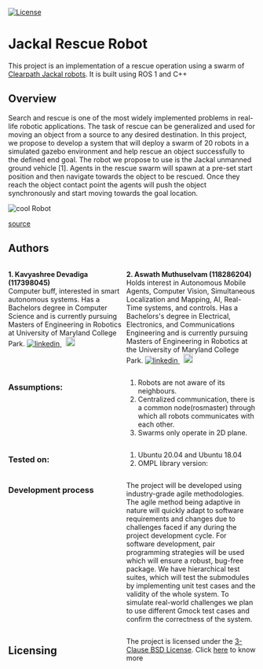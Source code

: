 [![License](https://img.shields.io/badge/License-BSD%203--Clause-blue.svg)](https://opensource.org/licenses/BSD-3-Clause)

# Jackal Rescue Robot

This project is an implementation of a rescue operation using a swarm of [Clearpath Jackal robots](https://clearpathrobotics.com/jackal-small-unmanned-ground-vehicle/).
It is built using ROS 1 and C++

## 

## Overview
Search and rescue is one of the most widely implemented problems in real-life robotic applications. The task of rescue can be generalized and used for moving an object from a source to any desired destination. In this project, we propose to develop a system that will deploy a swarm of 20 robots in a simulated gazebo environment and help rescue an object successfully to the defined end goal. The robot we propose to use is the Jackal unmanned ground vehicle [1]. Agents in the rescue swarm will spawn at a pre-set start position and then navigate towards the object to be rescued. Once they reach the object contact point the agents will push the object synchronously and start moving towards the goal location.

<span align="centre">
<img src="https://clearpathrobotics.com/wp-content/uploads/2015/06/front.jpg" alt="cool Robot"></img>

[source](https://clearpathrobotics.com/wp-content/uploads/2015/06/front.jpg)</span>

## Authors
<div style="display:grid;grid-template-columns:auto auto">
<div>
   <p> <b>1. Kavyashree Devadiga (117398045)</b> </br>Computer buff, interested in smart autonomous systems. Has a Bachelors degree in Computer Science and is currently pursuing Masters of Engineering in Robotics at University of Maryland College Park.
      <a href="https://www.linkedin.com/in/kavyashree-devadiga/" title="LinkedIn" rel="nofollow noreferrer">
      <img src="https://i.stack.imgur.com/gVE0j.png" alt="linkedin">
      </a> &nbsp; 
      <a href="https://github.com/kavyadevd" rel="nofollow noreferrer" title="Github">
      <img src="https://i.imgur.com/J6LeoUb.png" width="19px" alt="github">
      </a>
   </p>
</div>
<div>
   <p> <b>2. Aswath Muthuselvam (118286204)</b></br>Holds interest in Autonomous Mobile Agents, Computer Vision, Simultaneous Localization and Mapping, AI, Real-Time systems, and controls. Has a Bachelors's degree in Electrical, Electronics, and Communications Engineering and is currently pursuing Masters of Engineering in Robotics at the University of Maryland College Park.
      <a href="https://www.linkedin.com/in/aswath-m/" title="LinkedIn" rel="nofollow noreferrer">
      <img src="https://i.stack.imgur.com/gVE0j.png" alt="linkedin">
      </a> &nbsp; 
      <a href="https://github.com/aswathselvam" title="Github" rel="nofollow noreferrer">
      <img src="https://i.imgur.com/J6LeoUb.png" width="19px" alt="github">
      </a>
   </p>
   </div
</div>



### Assumptions:
1. Robots are not aware of its neighbours.
2. Centralized communication, there is a common node(rosmaster) through which all robots communicates with each other. 
3. Swarms only operate in 2D plane.

### Tested on:
1. Ubuntu 20.04 and Ubuntu 18.04
2. OMPL library version: 

### Development process
The project will be developed using industry-grade agile methodologies. The agile method being adaptive in nature will quickly adapt to software requirements and changes due to challenges faced if any during the project development cycle. For software development, pair programming strategies will be used which will ensure a robust, bug-free package. We have hierarchical test suites, which will test the submodules by implementing unit test cases and the validity of the whole system. To simulate real-world challenges we plan to use different Gmock test cases and confirm the correctness of the system.

## Licensing
The project is licensed under the [3-Clause BSD License](https://opensource.org/licenses/BSD-3-Clause). Click [here](https://github.com/kavyadevd/swarm_robots/blob/main/LICENSE) to know more
